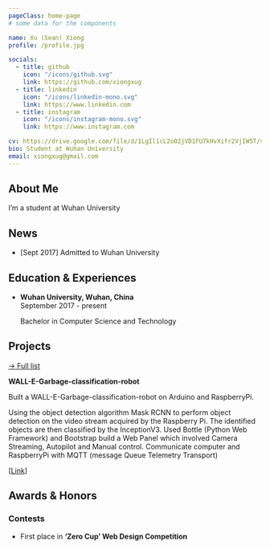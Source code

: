 ```yaml
---
pageClass: home-page
# some data for the components

name: Xu (Sean) Xiong
profile: /profile.jpg

socials:
  - title: github
    icon: "/icons/github.svg"
    link: https://github.com/xiongxug
  - title: linkedin
    icon: "/icons/linkedin-mono.svg"
    link: https://www.linkedin.com
  - title: instagram
    icon: "/icons/instagram-mono.svg"
    link: https://www.instagram.com

cv: https://drive.google.com/file/d/1LgIl1cL2oO2jVD1FU7kHvXifr2VjIW5T/view?usp=sharing
bio: Student at Wuhan University
email: xiongxug@gmail.com
---
```


<ProfileSection :frontmatter="$page.frontmatter" />

## About Me

I’m a student at Wuhan University


## News

- [Sept 2017] Admitted to Wuhan University


## Education & Experiences

- **Wuhan University, Wuhan, China** <br/>September 2017 - present

  Bachelor in Computer Science and Technology


## Projects


[→ Full list](/projects/)

<ProjectCard image="/projects/1.jpg" hideBorder=true>

  **WALL-E-Garbage-classification-robot**

Built a WALL-E-Garbage-classification-robot on Arduino and RaspberryPi.

Using the object detection algorithm Mask RCNN to perform object detection on the video stream acquired by the Raspberry Pi. The identified objects are then classified by the InceptionV3. Used Bottle (Python Web Framework) and Bootstrap build a Web Panel which involved Camera Streaming, Autopilot and Manual control. Communicate computer and RaspberryPi with MQTT (message Queue Telemetry Transport)

[[Link](https://isteps.comp.nus.edu.sg/event/sws-y2-19/module/Cluster3/project/9)]

</ProjectCard>


## Awards & Honors

### Contests

- First place in **‘Zero Cup’ Web Design Competition**

<!-- Custom style for this page -->

<style lang="stylus">

.theme-container.home-page .page
  font-size 14px
  font-family "lucida grande", "lucida sans unicode", lucida, "Helvetica Neue", Helvetica, Arial, sans-serif;
  p
    margin 0 0 0.5rem
  p, ul, ol
    line-height normal
  a
    font-weight normal
  .theme-default-content:not(.custom) > h2
    margin-bottom 0.5rem
  .theme-default-content:not(.custom) > h2:first-child + p
    margin-top 0.5rem
  .theme-default-content:not(.custom) > h3
    padding-top 4rem

  /* Override */
  .md-card
    margin-top 0.5em
    .card-image
      padding 0.2rem
      img
        max-width 120px
        max-height 120px
    .card-content p
      -webkit-margin-after 0.2em

@media (max-width: 419px)
  .theme-container.home-page .page
    p, ul, ol
      line-height 1.5

    .md-card
      .card-image
        img 
          width 100%
          max-width 400px

</style>
